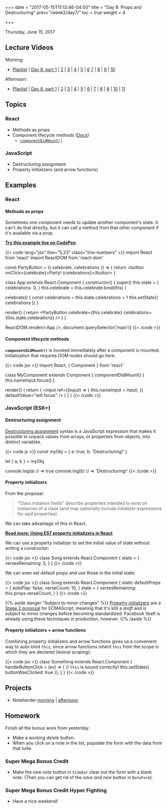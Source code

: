 +++
date = "2017-05-15T11:13:46-04:00"
title = "Day 8: Props and Destructuring"
prev="/week2/day7/"
toc = true
weight = 4

+++

<date>Thursday, June 15, 2017</date>

## Lecture Videos

Morning:

* [Playlist](https://www.youtube.com/playlist?list=PLuT2TqJuwaY9SEkynJl1LudbfzWqc4l84) | [Day 8, part 1](https://www.youtube.com/watch?v=sONty6TCQQI&index=63&list=PLuT2TqJuwaY9SEkynJl1LudbfzWqc4l84) | [2](https://www.youtube.com/watch?v=b_FlbuzvNVc&index=64&list=PLuT2TqJuwaY9SEkynJl1LudbfzWqc4l84) | [3](https://www.youtube.com/watch?v=wqUC6_5HWpo&index=65&list=PLuT2TqJuwaY9SEkynJl1LudbfzWqc4l84) | [4](https://www.youtube.com/watch?v=nc14iaOPgGg&list=PLuT2TqJuwaY9SEkynJl1LudbfzWqc4l84&index=66) | [5](https://www.youtube.com/watch?v=B-MB7vTKMJo&list=PLuT2TqJuwaY9SEkynJl1LudbfzWqc4l84&index=67) | [6](https://www.youtube.com/watch?v=vnNYG00P2G4&list=PLuT2TqJuwaY9SEkynJl1LudbfzWqc4l84&index=68) [7](https://www.youtube.com/watch?v=4_uPb5ETF48&list=PLuT2TqJuwaY9SEkynJl1LudbfzWqc4l84&index=69) | [8](https://www.youtube.com/watch?v=YuqSI0BupbQ&list=PLuT2TqJuwaY9SEkynJl1LudbfzWqc4l84&index=70) | [9](https://www.youtube.com/watch?v=w4VaKGQOTqk&list=PLuT2TqJuwaY9SEkynJl1LudbfzWqc4l84&index=71) | [10](https://www.youtube.com/watch?v=D1XSqnNbNBE&list=PLuT2TqJuwaY9SEkynJl1LudbfzWqc4l84&index=72)

Afternoon:

* [Playlist](https://www.youtube.com/playlist?list=PLuT2TqJuwaY9uIH9AFDZUyfalE-tY8REa) | [Day 8, part 1](https://www.youtube.com/watch?v=3WU51t1U8F0&index=82&list=PLuT2TqJuwaY9uIH9AFDZUyfalE-tY8REa) | [2](https://www.youtube.com/watch?v=K6VQsvhOeCo&index=83&list=PLuT2TqJuwaY9uIH9AFDZUyfalE-tY8REa) | [3](https://www.youtube.com/watch?v=_Qm6fMaljtg&index=84&list=PLuT2TqJuwaY9uIH9AFDZUyfalE-tY8REa) | [4](https://www.youtube.com/watch?v=TtfqQFsFxbc&index=85&list=PLuT2TqJuwaY9uIH9AFDZUyfalE-tY8REa) | [5](https://www.youtube.com/watch?v=UFw3hMsdCxc&index=86&list=PLuT2TqJuwaY9uIH9AFDZUyfalE-tY8REa) | [6](https://www.youtube.com/watch?v=-0Hz3StubvQ&index=87&list=PLuT2TqJuwaY9uIH9AFDZUyfalE-tY8REa) | [7](https://www.youtube.com/watch?v=74LnKRKU7e8&index=88&list=PLuT2TqJuwaY9uIH9AFDZUyfalE-tY8REa) | [8](https://www.youtube.com/watch?v=jdJR9WOU1vs&index=89&list=PLuT2TqJuwaY9uIH9AFDZUyfalE-tY8REa) | [9](https://www.youtube.com/watch?v=h3J-oZawyq8&index=90&list=PLuT2TqJuwaY9uIH9AFDZUyfalE-tY8REa) | [10](https://www.youtube.com/watch?v=d6DbNn41sIU&list=PLuT2TqJuwaY9uIH9AFDZUyfalE-tY8REa&index=91) | [11](https://www.youtube.com/watch?v=FZD4vcLW8EI&list=PLuT2TqJuwaY9uIH9AFDZUyfalE-tY8REa&index=92)

## Topics

### React

* Methods as props
* Component lifecycle methods ([Docs](https://facebook.github.io/react/docs/react-component.html))
  * [`componentDidMount()`](https://facebook.github.io/react/docs/react-component.html#componentdidmount)

### JavaScript

* Destructuring assignment
* Property initializers (and arrow functions)

## Examples

### React

#### Methods as props

Sometimes one component needs to update another component's state. It can't do that directly, but it can call a method from that other component if it's available via a prop.

[**Try this example live on CodePen**](https://codepen.io/dstrus/pen/bWzWew?editors=1010)

{{< code lang="jsx" line="5,23" class="line-numbers" >}}
import React from 'react'
import ReactDOM from 'react-dom'

const PartyButton = ({ celebrate, celebrations }) =&gt; {
  return &lt;button onClick={celebrate}&gt;Party! {celebrations}&lt;/button&gt;
}

class App extends React.Component {
  constructor() {
    super()
    this.state = {
      celebrations: 0,
    }
    this.celebrate = this.celebrate.bind(this)
  }

  celebrate() {
    const celebrations = this.state.celebrations + 1
    this.setState({ celebrations })
  }

  render() {
    return &lt;PartyButton celebrate={this.celebrate} celebrations={this.state.celebrations} /&gt;
  }
}

ReactDOM.render(&lt;App /&gt;, document.querySelector('main'))
{{< /code >}}

#### Component lifecycle methods

**`componentDidMount()`** is invoked immediately after a component is mounted. Initialization that requires DOM nodes should go here.

{{< code jsx >}}
import React, { Component } from 'react'

class MyComponent extends Component {
  componentDidMount() {
    this.nameInput.focus()
  }

  render() {
    return (
      &lt;input 
        ref={(input) =&gt; { this.nameInput = input; }} 
        defaultValue="will focus"
      /&gt;
    )
  }
}
{{< /code >}}

### JavaScript (ES6+)

#### Destructuring assignment

[Destructuring assignment](https://developer.mozilla.org/en-US/docs/Web/JavaScript/Reference/Operators/Destructuring_assignment) syntax is a JavaScript expression that makes it possible to unpack values from arrays, or properties from objects, into distinct variables.

{{< code js >}}
const myObj = {
  a: true,
  b: 'Destructuring!'
}

let { a, b } = myObj

console.log(a) // => true
console.log(b) // => 'Destructuring!'
{{< /code >}}

#### Property initializers

From the proposal:

> "Class instance fields" describe properties intended to exist on instances of a class (and may optionally include initializer expressions for said properties).

We can take advantage of this in React.

[**Read more: Using ES7 property initializers in React**](https://babeljs.io/blog/2015/06/07/react-on-es6-plus)

We can use a property initializer to set the initial value of state without writing a constructor:

{{< code jsx >}}
class Song extends React.Component {
  state = {
    versesRemaining: 5,
  }
}
{{< /code >}}

We can even set default props and use those in the initial state:

{{< code jsx >}}
class Song extends React.Component {
  static defaultProps = {
    autoPlay: false,
    verseCount: 10,
  }
  state = {
    versesRemaining: this.props.verseCount,
  }
}
{{< /code >}}

{{% aside danger "Subject to  minor changes" %}}
[Property initializers](https://github.com/tc39/proposal-class-public-fields) are a [Stage 2 proposal](https://tc39.github.io/process-document/) for ECMAScript, meaning that it's still a _draft_ and is subject to minor changes before becoming standardized. Facebook itself is already using these techniques in production, however.
{{% /aside %}}

#### Property initializers + arrow functions

Combining property initializers and arrow functions gives us a convenient way to auto-bind `this`, since arrow functions inherit `this` from the scope in which they are declared (lexical scoping):

{{< code jsx >}}
class Something extends React.Component {
  handleButtonClick = (ev) => {
    // `this` is bound correctly!
    this.setState({ buttonWasClicked: true });
  }
}
{{< /code >}}

## Projects

* Noteherder [morning](https://github.com/xtbc17s2/noteherder/tree/a87cefc6d20c718be2f42405b20d3d340b136e72) | [afternoon](https://github.com/xtbc17s2/noteherder/tree/436da21e0b53cff727f1af6be78dded4a31cc966)

## Homework

Finish all the bonus work from yesterday.

* Make a working _delete_ button.
* When you click on a note in the list, populate the form with the data from that note.

### Super Mega Bonus Credit

* Make the _new note_ button in `Sidebar` clear out the form with a blank note. (Then you can get rid of the _save and new_ button in `NoteForm`).

### Super Mega Bonus Credit Hyper Fighting

* Have a nice weekend!
